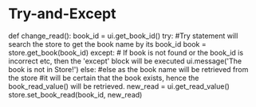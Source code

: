 # Try-and-Except

def change_read():
    book_id = ui.get_book_id()
    try:                               #Try statement will search the store to get the book name by its book_id
        book = store.get_book(book_id)
    except:                            # If book is not found or the book_id is incorrect etc, then the 'except' block will be executed
        ui.message('The book is not in Store!')
    else:                              #else as the book name will be retrieved from the store
                                       #it will be certain that the book exists, hence the book_read_value() will be retrieved.
        new_read = ui.get_read_value()
        store.set_book_read(book_id, new_read)

